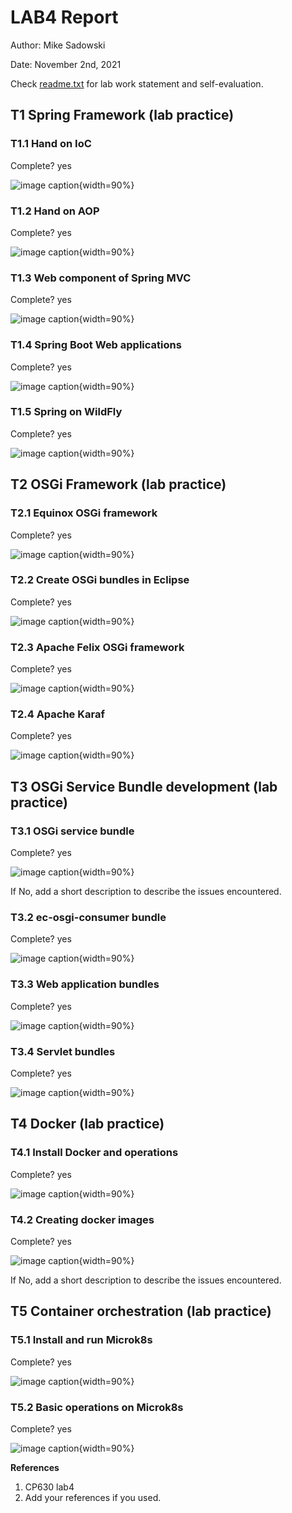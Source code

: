 # LAB4 Report

Author: Mike Sadowski

Date: November 2nd, 2021

Check [readme.txt](readme.txt) for lab work statement and self-evaluation.

## T1 Spring Framework (lab practice)

### T1.1 Hand on IoC

Complete? yes

![image caption](images/task1-1.png){width=90%}

### T1.2 Hand on AOP

Complete? yes

![image caption](images/task1-2.png){width=90%}

### T1.3 Web component of Spring MVC

Complete? yes

![image caption](images/task1-3.png){width=90%}

### T1.4 Spring Boot Web applications

Complete? yes

![image caption](images/task1-4.png){width=90%}

### T1.5 Spring on WildFly

Complete? yes

![image caption](images/task1-5.png){width=90%}

## T2 OSGi Framework (lab practice)

### T2.1 Equinox OSGi framework

Complete? yes

![image caption](images/task2-1.png){width=90%}

### T2.2 Create OSGi bundles in Eclipse

Complete? yes

![image caption](images/task2-2.png){width=90%}

### T2.3 Apache Felix OSGi framework

Complete? yes

![image caption](images/task2-3.png){width=90%}

### T2.4 Apache Karaf

Complete? yes

![image caption](images/task2-4.png){width=90%}

## T3 OSGi Service Bundle development (lab practice)

### T3.1 OSGi service bundle

Complete? yes

![image caption](images/task3-1.png){width=90%}

If No, add a short description to describe the issues encountered.

### T3.2 ec-osgi-consumer bundle

Complete? yes

![image caption](images/task3-2.png){width=90%}

### T3.3 Web application bundles

Complete? yes

![image caption](images/task3-3.png){width=90%}

### T3.4 Servlet bundles

Complete? yes

![image caption](images/task3-4.png){width=90%}

## T4 Docker (lab practice)

### T4.1 Install Docker and operations

Complete? yes

![image caption](images/task4-1.png){width=90%}

### T4.2 Creating docker images

Complete? yes

![image caption](images/task4-2.png){width=90%}

If No, add a short description to describe the issues encountered.

## T5 Container orchestration (lab practice)

### T5.1 Install and run Microk8s

Complete? yes

![image caption](images/task5-1.png){width=90%}

### T5.2 Basic operations on Microk8s

Complete? yes

![image caption](images/task5-2.png){width=90%}

**References**

1. CP630 lab4
2. Add your references if you used.
